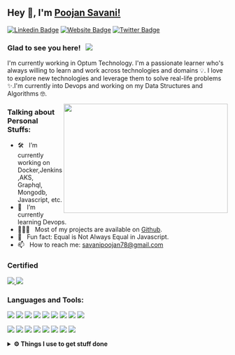 ## Hey 👋, I'm [Poojan Savani!](https://github.com/savanipoojan78/)

[![Linkedin Badge](https://img.shields.io/badge/-LinkedIn-0e76a8?style=flat-square&logo=Linkedin&logoColor=white)](https://linkedin.com/in/savani78)
[![Website Badge](https://img.shields.io/badge/Website-3b5998?style=flat-square&logo=google-chrome&logoColor=white)](https://savanipoojan78.github.io/)
[![Twitter Badge](https://img.shields.io/badge/-Twitter-00acee?style=flat-square&logo=Twitter&logoColor=white)](https://twitter.com/poojan_savani)


### Glad to see you here! &nbsp; ![](https://visitor-badge.glitch.me/badge?page_id=savanipoojan78.savanipoojan78&style=flat-square&color=0088cc)

I'm currently working in Optum Technology. I'm a passionate learner who's always willing to learn and work across technologies and domains 💡. I love to explore new technologies and leverage them to solve real-life problems ✨.I'm currently into Devops and working on my Data Structures and Algorithms 🤓.

<img align="right" height="250" width="375" alt="" src="https://media.giphy.com/media/Vbtc9VG51NtzT1Qnv1/giphy.gif" />

### Talking about Personal Stuffs:

- 🛠 &nbsp; I’m currently working on Docker,Jenkins,AKS, <br /> Graphql, Mongodb, Javascript, etc.
- 🚀 &nbsp; I’m currently learning Devops.
- 👨🏻‍💻 &nbsp; Most of my projects are available on [Github](https://github.com/savanipoojan78).
- 👾 &nbsp; Fun fact: Equal is Not Always Equal in Javascript.
- 📫 &nbsp; How to reach me: savanipoojan78@gmail.com

### Certified
<p>
 <a href="https://www.credly.com/badges/4b75570d-c9b0-4d3d-8c41-0b8044871dfe/public_url" target="_blank">
<img src="https://user-images.githubusercontent.com/33199323/134687280-5be9514a-7c4c-468a-a757-21c9a0315f4f.png"/>
</a>
	<a href="https://www.credly.com/badges/4244bbde-27a5-4905-97d7-9f3afea55eca/public_url" target="_blank">
		<img src="https://user-images.githubusercontent.com/33199323/134688112-62eb8880-0bb4-414b-bd09-d37bdfc48503.png"/>
	</a>
</p>

### Languages and Tools:

<p>
<img src="https://img.shields.io/badge/node.js%20-%2343853D.svg?&style=for-the-badge&logo=node.js&logoColor=white"/>
<img src="https://img.shields.io/badge/javascript%20-%23323330.svg?&style=for-the-badge&logo=javascript&logoColor=%23F7DF1E"/>
<img src="https://img.shields.io/badge/html5%20-%23E34F26.svg?&style=for-the-badge&logo=html5&logoColor=white"/>
<img src="https://img.shields.io/badge/css3%20-%231572B6.svg?&style=for-the-badge&logo=css3&logoColor=white"/>
<img src="https://img.shields.io/badge/java-%23ED8B00.svg?&style=for-the-badge&logo=java&logoColor=white"/>
<img src="https://img.shields.io/badge/express.js%20-%23404d59.svg?&style=for-the-badge"/>
<img src="https://img.shields.io/badge/git%20-%23F05033.svg?&style=for-the-badge&logo=git&logoColor=white"/>
<img src="https://img.shields.io/badge/github%20-%23121011.svg?&style=for-the-badge&logo=github&logoColor=white"/>
<img src="https://img.shields.io/badge/bitbucket%20-%230047B3.svg?&style=for-the-badge&logo=bitbucket&logoColor=white"/>

</p>
<p>
<img src="https://img.shields.io/badge/AWS%20-%23FF9900.svg?&style=for-the-badge&logo=amazon-aws&logoColor=white"/>
<img src="https://img.shields.io/badge/Google%20Cloud%20-%234285F4.svg?&style=for-the-badge&logo=google-cloud&logoColor=white"/>
<img src="https://img.shields.io/badge/jenkins%20-%232C5263.svg?&style=for-the-badge&logo=jenkins&logoColor=white"/>
<img src="https://img.shields.io/badge/mysql-%2300f.svg?&style=for-the-badge&logo=mysql&logoColor=white"/>
<img src ="https://img.shields.io/badge/MongoDB-%234ea94b.svg?&style=for-the-badge&logo=mongodb&logoColor=white"/>
<img src="https://img.shields.io/badge/travisci%20-%232B2F33.svg?&style=for-the-badge&logo=travis&logoColor=white"/>
<img src="https://img.shields.io/badge/docker%20-%230db7ed.svg?&style=for-the-badge&logo=docker&logoColor=white"/>
<img src="https://img.shields.io/badge/kubernetes%20-%23326ce5.svg?&style=for-the-badge&logo=kubernetes&logoColor=white"/>
</p>
<details>	
<br />
	
  <summary><b>⚙️ Things I use to get stuff done</b></summary>
  	<ul>
  	    <li><b>OS:</b> Ubuntu 20.04</li>
	    <li><b>Laptop: </b> HP Elitebook (i7)</li>
  	    <li><b>Browser: </b> Chrome</li>
	    <li><b>Code Editor:</b> VSCode - The best editor out there</li>
	    <li><b>To Stay Updated:</b> Dev.to, Medium and Twitter</li>
	    <br />
	</ul>	
</details>
